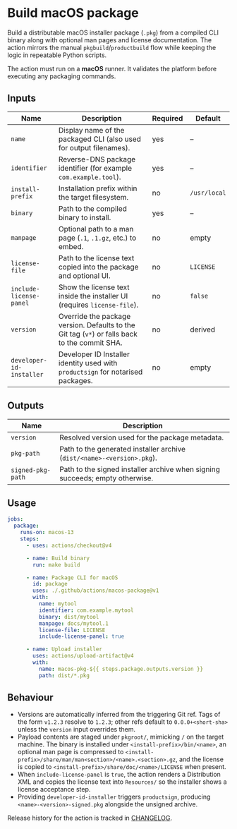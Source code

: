 # Build macOS package

Build a distributable macOS installer package (`.pkg`) from a compiled CLI binary
along with optional man pages and license documentation. The action mirrors the
manual `pkgbuild`/`productbuild` flow while keeping the logic in repeatable
Python scripts.

The action must run on a **macOS** runner. It validates the platform before
executing any packaging commands.

## Inputs

| Name | Description | Required | Default |
| ---- | ----------- | -------- | ------- |
| `name` | Display name of the packaged CLI (also used for output filenames). | yes | – |
| `identifier` | Reverse-DNS package identifier (for example `com.example.tool`). | yes | – |
| `install-prefix` | Installation prefix within the target filesystem. | no | `/usr/local` |
| `binary` | Path to the compiled binary to install. | yes | – |
| `manpage` | Optional path to a man page (`.1`, `.1.gz`, etc.) to embed. | no | empty |
| `license-file` | Path to the license text copied into the package and optional UI. | no | `LICENSE` |
| `include-license-panel` | Show the license text inside the installer UI (requires `license-file`). | no | `false` |
| `version` | Override the package version. Defaults to the Git tag (`v*`) or falls back to the commit SHA. | no | derived |
| `developer-id-installer` | Developer ID Installer identity used with `productsign` for notarised packages. | no | empty |

## Outputs

| Name | Description |
| ---- | ----------- |
| `version` | Resolved version used for the package metadata. |
| `pkg-path` | Path to the generated installer archive (`dist/<name>-<version>.pkg`). |
| `signed-pkg-path` | Path to the signed installer archive when signing succeeds; empty otherwise. |

## Usage

```yaml
jobs:
  package:
    runs-on: macos-13
    steps:
      - uses: actions/checkout@v4

      - name: Build binary
        run: make build

      - name: Package CLI for macOS
        id: package
        uses: ./.github/actions/macos-package@v1
        with:
          name: mytool
          identifier: com.example.mytool
          binary: dist/mytool
          manpage: docs/mytool.1
          license-file: LICENSE
          include-license-panel: true

      - name: Upload installer
        uses: actions/upload-artifact@v4
        with:
          name: macos-pkg-${{ steps.package.outputs.version }}
          path: dist/*.pkg
```

## Behaviour

- Versions are automatically inferred from the triggering Git ref. Tags of the
  form `v1.2.3` resolve to `1.2.3`; other refs default to
  `0.0.0+<short-sha>` unless the `version` input overrides them.
- Payload contents are staged under `pkgroot/`, mimicking `/` on the target
  machine. The binary is installed under `<install-prefix>/bin/<name>`, an
  optional man page is compressed to
  `<install-prefix>/share/man/man<section>/<name>.<section>.gz`, and the license
  is copied to `<install-prefix>/share/doc/<name>/LICENSE` when present.
- When `include-license-panel` is `true`, the action renders a Distribution XML
  and copies the license text into `Resources/` so the installer shows a license
  acceptance step.
- Providing `developer-id-installer` triggers `productsign`, producing
  `<name>-<version>-signed.pkg` alongside the unsigned archive.

Release history for the action is tracked in [CHANGELOG](CHANGELOG.md).
